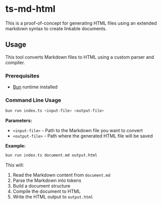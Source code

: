 # ts-md-html

This is a proof-of-concept for generating HTML files using an extended markdown syntax to create linkable documents.


## Usage

This tool converts Markdown files to HTML using a custom parser and compiler.

### Prerequisites

- [Bun](https://bun.sh/) runtime installed

### Command Line Usage

```bash
bun run index.ts <input-file> <output-file>
```

**Parameters:**
- `<input-file>` - Path to the Markdown file you want to convert
- `<output-file>` - Path where the generated HTML file will be saved

**Example:**
```bash
bun run index.ts document.md output.html
```

This will:
1. Read the Markdown content from `document.md`
2. Parse the Markdown into tokens
3. Build a document structure
4. Compile the document to HTML
5. Write the HTML output to `output.html`
